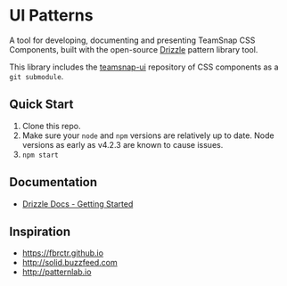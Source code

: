 # UI Patterns

A tool for developing, documenting and presenting TeamSnap CSS Components, built with the open-source [Drizzle](https://github.com/cloudfour/drizzle) pattern library tool.

This library includes the [teamsnap-ui](https://github.com/teamsnap/teamsnap-ui) repository of CSS components as a `git submodule`.

## Quick Start

1. Clone this repo.
2. Make sure your `node` and `npm` versions are relatively up to date. Node versions as early as v4.2.3 are known to cause issues.
3. `npm start`

## Documentation

- [Drizzle Docs - Getting Started](https://github.com/cloudfour/drizzle/tree/master/docs#getting-started)

## Inspiration

- https://fbrctr.github.io
- http://solid.buzzfeed.com
- http://patternlab.io
